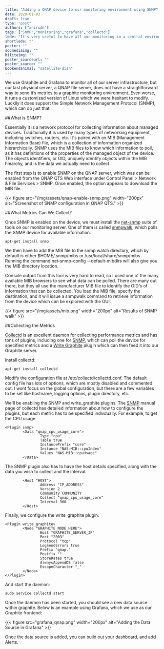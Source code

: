 ```yaml
---
title: "Adding a QNAP device to our monitoring environment using SNMP"
date: 2020-01-03
draft: true
type: "post"
authors: ["anirudh"]
tags: ["SNMP","monitoring","grafana","collectd"]
lede: "It's very useful to have all our monitoring in a central environment.  We use Graphite and Grafana to collect metrics from our linux servers, and here's how we added our QNAP file server using SNMP and collectd."
shortlede: ""
poster: ""
socmediaimg: ""
hiliteimg: ""
poster_sourceurl: ""
poster_source: ""
bookendanimal: "satellite-dish"
---
```


We use Graphite and Grafana to monitor all of our server infrastructure, but our last physical server, a QNAP file server, does not have a straightforward way to send it’s metrics to a graphite monitoring environment.  Even worse, it runs a customized version of Linux which we were hesitant to modify.  Luckily it does support the Simple Network Management Protocol (SNMP), which can do just that.

##What is SNMP?

Essentially it is a network protocol for collecting information about managed devices.  Traditionally it is used by many types of networking equipment, including switches, routers, etc.  It's paired with an MIB (Management Information Base) file, which is a collection of information organized hierarchically.  SNMP uses the MIB files to know which information to poll, as it has definitions of the properties of the managed object of the device.  The objects identifiers, or OID, uniquely identify objects within the MIB hiearchy, and is the data we actually need to collect.

The first step is to enable SNMP on the QNAP server, which was can be enabled from the QNAP QTS Web interface under Control Panel > Network & File Services > SNMP.  Once enabled, the option appears to download the MIB file.

{{< figure
    src="/img/assets/qnap-enable-snmp.png"
    width="200px"
    alt="Screenshot of SNMP configuration in QNAP QTS." >}}

##What Metrics Can We Collect?

Once SNMP is enabled on the device, we must install the [net-snmp](http://net-snmp.org) suite of tools on our monitoring server.  One of them is called [snmpwalk](http://www.net-snmp.org/docs/man/snmpwalk.html), which polls the SNMP device for available information. 

```
apt-get install snmp
```

We then have to add the MIB file to the snmp watch directory, which by default is either $HOME/.snmp/mibs or /usr/local/share/snmp/mibs.  Running the command net-snmp-config --default-mibdirs will also give you the MIB directory location. 

Console output from this tool is very hard to read, so I used one of the many available MIB browsers to see what data can be polled.  There are many out there, but they all use the manufacturer MIB file to identify the OID's of information that can be collected.  You load the MIB file, specify the destination, and it will issue a snmpwalk command to retrieve information from the device which can be explored with the GUI:

{{< figure
    src="/img/assets/mib.png"
    width="200px"
    alt="Results of SNMP walk" >}}

##Collecting the Metrics

[Collectd](http://collectd.org) is an excellent daemon for collecting performance metrics and has tons of plugins, including one for [SNMP](https://collectd.org/wiki/index.php/Plugin:SNMP), which can poll the device for specified metrics and a [Write Graphite](https://collectd.org/wiki/index.php/Plugin:Write_Graphite) plugin which can then feed it into our Graphite server.

Install collectd:

```
apt-get install collectd
```

Modify the configuration file at /etc/collectd/collectd.conf.  The default config file has lots of options, which are mostly disabled and commented out.  I wont focus on the global configuration, but there are a few variables to be set like hostname, logging options, plugin directory, etc.

We'll be enabling the SNMP and write_graphite plugins.  The [SNMP](https://collectd.org/documentation/manpages/collectd-snmp.5.shtml) manual page of collectd has detailed information about how to configure the plugins, but each metric has to be specified indivdually.  For example, to get the CPU usage:


```
<Plugin snmp>
        <Data "qnap_cpu_usage_core">
                Type "cpu"
                Table true
                InstancePrefix "core"
                Instance "NAS-MIB::cpuIndex"
                Values "NAS-MIB::cpuUsage"
        </Data>
```

The SNMP plugin also has to have the host details specified, along with the data you wish to collect and the interval.

```
        <Host "HOST">
                Address "IP_ADDRESS"
                Version 2
                Community COMMUNITY
                Collect "qnap_cpu_usage_core"
                Interval 360
        </Host>
```

Finally, we configure the write_graphite plugin:

```
<Plugin write_graphite>
        <Node "GRAPHITE_NODE_HERE">
                Host "GRAPHITE_SERVER_IP"
                Port "2003"
                Protocol "tcp"
                LogSendErrors true
                Prefix "qnap."
                Postfix ""
                StoreRates true
                AlwaysAppendDS false
                EscapeCharacter "_"
        </Node>
</Plugin>
```
And start the daemon:
```
sudo service collectd start
```

Once the daemon has been started, you should see a new data source within graphite.  Below is an example using Grafana, which we use as our Graphite frontend:

{{< figure
    src="grafana_qnap.png"
    width="200px"
    alt="Adding the Data Source in Grafana" >}}

Once the data source is added, you can build out your dashboard, and add Alerts.  
